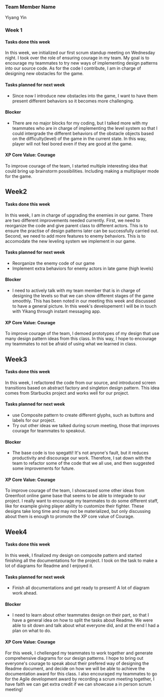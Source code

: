 ### Team Member Name

Yiyang Yin



### Week 1

#### Tasks done this week

In this week, we initialized our first scrum standup meeting on Wednesday night. I took over the role of ensuring courage in my team. My goal is to encourage my teammates to try new ways of implementing design patterns into our source code. As for the code I contribute, I am in charge of designing new obstacles for the game.

#### Tasks planned for next week

- Since now I introduce new obstacles into the game, I want to have them present different behaviors so it becomes more challenging.

#### Blocker

- There are no major blocks for my coding, but I talked more with my teammates who are in charge of implementing the level system so that I could intergrade the different behaviors of the obstacle objects based on the difficulty(level) of the game in the current state. In this way, player will not feel bored even if they are good at the game.

#### XP Core Value: Courage

To improve courage of the team, I started multiple interesting idea that could bring up brainstorm possibilities. Including making a multiplayer mode for the game.

## Week2

#### Tasks done this week

In this week, I am in charge of upgrading the enemies in our game. There are two different improvements needed currently. First, we need to reorganize the code and give parent class to different actors. This is to ensure the practise of design patterns later can be successfully carried out. Second, we need to add more features to enemy behaviors. This is to accomodate the new leveling system we implement in our game.

#### Tasks planned for next week

- Reorganize the enemy code of our game
- Implement extra behaviors for enemy actors in late game (high levels)

#### Blocker

- I need to actively talk with my team member that is in charge of designing the levels so that we can show different stages of the game smoothly. This has been noted in our meeting this week and discussed to have a general picture. In this week's developement I will be in touch with Yikang through instant messaging app.

#### XP Core Value: Courage

To improve courage of the team, I demoed prototypes of my design that use many design pattern ideas from this class. In this way, I hope to encourage my teammates to not be afraid of using what we learned in class.

## Week3

#### Tasks done this week

In this week, I refactored the code from our source, and introduced screen transitions based on abstract factory and singleton design pattern. This idea comes from Starbucks project and works well for our project.

#### Tasks planned for next week

- use Composite pattern to create different glyphs, such as buttons and labels for our project.
- Try out other ideas we talked during scrum meeting, those that improves courage for teammates to speakout.

#### Blocker

- The base code is too spegatti! It's not anyone's fault, but it reduces productivity and discourage our work. Therefore, I sat down with the team to refactor some of the code that we all use, and then suggested some improvements for future.

#### XP Core Value: Courage

To improve courage of the team, I showcased some other ideas from Greenfoot online game base that seems to be able to integrade to our project. I really want to encourage my teammates to do some different staff, like for example giving player ability to customize their fighter. These designs take long time and may not be materialized, but only discussing about them is enough to promote the XP core value of Courage.

## Week4

#### Tasks done this week

In this week, I finalized my design on composite pattern and started finishing all the documentations for the project. I took on the task to make a lot of diagrams for Readme and I enjoyed it.

#### Tasks planned for next week

- Finish all documentations and get ready to present! A lot of diagram work ahead.

#### Blocker

- I need to learn about other teammates design on their part, so that I have a general idea on how to split the tasks about Readme. We were able to sit down and talk about what everyone did, and at the end I had a plan on what to do.

#### XP Core Value: Courage

For this week, I chellenged my teammates to work together and generate comprehensive diagrams for our design patterns. I hope to bring out everyone's courage to speak about their prefered way of designing the Readme document, and decide on how we will be able to achieve the documentation award for this class. I also encouraged my teammates to go for the Agile development award by recording a scrum meeting together, I have faith we can get extra credit if we can showcase a in person scrum meeting!
